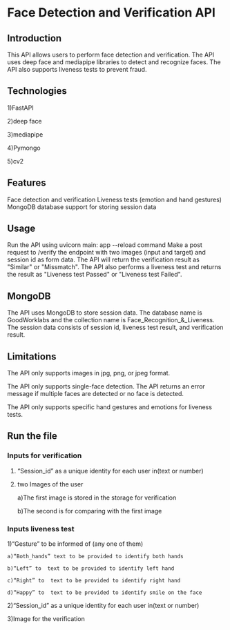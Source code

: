 # Face Detection and Verification API

## Introduction
This API allows users to perform face detection and verification. The API uses deep face and mediapipe libraries to detect and recognize faces. The API also supports liveness tests to prevent fraud.
## Technologies
1)FastAPI

2)deep face

3)mediapipe

4)Pymongo

5)cv2

## Features
Face detection and verification
Liveness tests (emotion and hand gestures)
MongoDB database support for storing session data

## Usage
Run the API using uvicorn main: app --reload command
Make a post request to /verify the endpoint with two images (input and target) and session id as form data.
The API will return the verification result as "Similar" or "Missmatch".
The API also performs a liveness test and returns the result as "Liveness test Passed" or "Liveness test Failed".
## MongoDB
The API uses MongoDB to store session data. The database name is GoodWorklabs and the collection name is Face_Recognition_&_Liveness. The session data consists of session id, liveness test result, and verification result.

## Limitations
The API only supports images in jpg, png, or jpeg format.

The API only supports single-face detection. The API returns an error message if multiple faces are detected or no face is detected.

The API only supports specific hand gestures and emotions for liveness tests.


## Run the file
### Inputs  for verification
1) “Session_id” as a unique identity for each user  in(text or number)

2) two Images of the user

    a)The first image is stored in the storage for verification
    
    b)The second is for comparing with the first image
    
### Inputs liveness test
1)“Gesture”  to be informed of  (any one of them)

    a)“Both_hands” text to be provided to identify both hands 
    
    b)“Left” to  text to be provided to identify left hand 

    c)“Right” to  text to be provided to identify right hand

    d)“Happy” to  text to be provided to identify smile on the face 

2)“Session_id” as a unique identity for each user  in(text or number)

3)Image for the verification 
  

